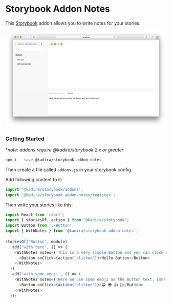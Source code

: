# Storybook Addon Notes

This [Storybook](https://getstorybook.io) addon allows you to write notes for your stories.

![Storybook Addon Notes Demo](docs/demo.png)

### Getting Started
**note: addons require @kadira/storybook 2.x or greater*

```sh
npm i --save @kadira/storybook-addon-notes
```

Then create a file called `addons.js` in your storybook config.

Add following content to it:

```js
import '@kadira/storybook/addons';
import '@kadira/storybook-addon-notes/register';
```

Then write your stories like this:

```js
import React from 'react';
import { storiesOf, action } from '@kadira/storybook';
import Button from './Button';
import { WithNotes } from '@kadira/storybook-addon-notes';

storiesOf('Button', module)
  .add('with text', () => (
    <WithNotes notes={'This is a very simple Button and you can click on it.'}>
      <Button onClick={action('clicked')}>Hello Button</Button>
    </WithNotes>
  ))
  .add('with some emoji', () => (
    <WithNotes notes={'Here we use some emoji as the Button text. Isn\'t it look nice?'}>
      <Button onClick={action('clicked')}>😀 😎 👍 💯</Button>
    </WithNotes>
  ));
```
